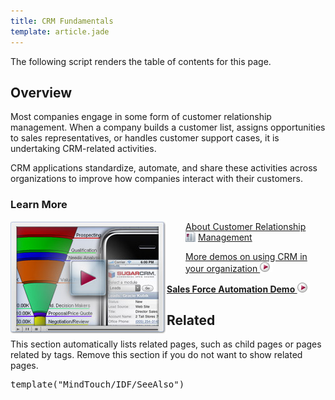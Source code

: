 ```yaml
---
title: CRM Fundamentals
template: article.jade
---
```


<div class="container">
  <p class="comment">The following script renders the table of contents for this page.</p>
  <h2>Overview</h2>
  <p>Most companies engage in some form of customer relationship management. When a company builds a customer list, assigns opportunities to sales representatives, or handles customer support cases, it is undertaking CRM-related activities.</p>
  <p>CRM applications standardize, automate, and share these activities across organizations to improve how companies interact with their customers.</p>
  <h3>Learn More</h3>
  <p>
    <a class="external" href="http://www.sugarcrm.com/demo/sales-force-automation-demo" title="http://www.sugarcrm.com/demo/sales-force-automation-demo">
      <img align="left" alt="DemoSales.jpg" class="internal lwrap" style="" src="DemoSales.jpg"/>
    </a>
  </p>
  <p style="margin-left: 280px;">
    <a title="03_Training/01_How_Do_I/000_Learn_the_Sugar_Basics/02_Understand_Customer_Relationship_Management_(CRM)" href="//01_Get_Started/01_End_Users/01_Free_Trial/02_Introduction_to_CRM">
      About Customer Relationship Management
      <img align="left" alt="bullet_read_red.gif" class="internal lwrap" style="" src="bullet_read_red.gif"/>
    </a>
  </p>
  <p style="margin-left: 280px;">
    <a class="external" href="http://www.sugarcrm.com/demos" title="http://www.sugarcrm.com/demos">
      More demos on using CRM in your organization
      <img alt="bullet_play_red.gif" class="internal default" style="" src="bullet_play_red.gif"/>
    </a>
  </p>
  <p/>
  <p/>
  <p/>
  <p/>
  <p style="margin-left: ;">
    <strong>
      <a class="external" href="http://www.sugarcrm.com/demo/sales-force-automation-demo" title="http://www.sugarcrm.com/demo/sales-force-automation-demo">
        Sales Force Automation Demo
        <img alt="bullet_play_red.gif" class="internal default" style="" src="bullet_play_red.gif"/>
      </a>
    </strong>
  </p>
  <h2>Related</h2>
  <p class="comment">This section automatically lists related pages, such as child pages or pages related by tags. Remove this section if you do not want to show related pages.</p>
  <pre class="script">template("MindTouch/IDF/SeeAlso")</pre>
  <br/>
</div>